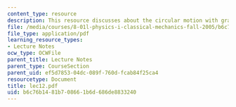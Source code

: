```yaml
---
content_type: resource
description: This resource discusses about the circular motion with gravity.
file: /media/courses/8-01l-physics-i-classical-mechanics-fall-2005/b6c76b1481b708661b6d686de8833240_lec12.pdf
file_type: application/pdf
learning_resource_types:
- Lecture Notes
ocw_type: OCWFile
parent_title: Lecture Notes
parent_type: CourseSection
parent_uid: ef5d7853-04dc-089f-760d-fcab84f25ca4
resourcetype: Document
title: lec12.pdf
uid: b6c76b14-81b7-0866-1b6d-686de8833240
---
```


